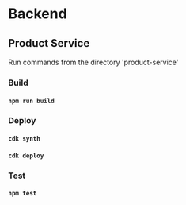 # Backend

## Product Service

Run commands from the directory 'product-service'

### Build
#### `npm run build`


### Deploy
#### `cdk synth`
#### `cdk deploy`

### Test
#### `npm test`

